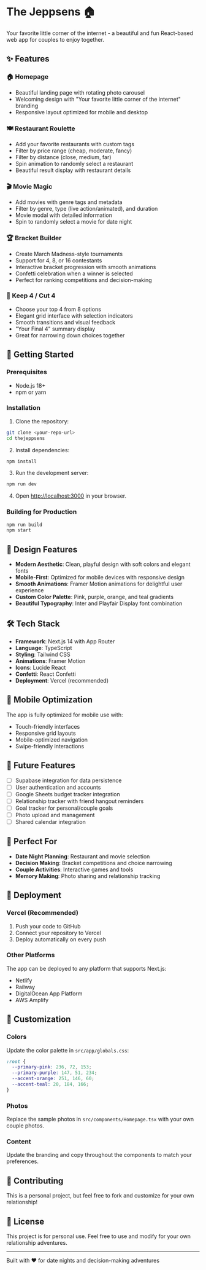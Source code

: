 # The Jeppsens 🏠

Your favorite little corner of the internet - a beautiful and fun React-based web app for couples to enjoy together.

## ✨ Features

### 🏠 Homepage
- Beautiful landing page with rotating photo carousel
- Welcoming design with "Your favorite little corner of the internet" branding
- Responsive layout optimized for mobile and desktop

### 🍽️ Restaurant Roulette
- Add your favorite restaurants with custom tags
- Filter by price range (cheap, moderate, fancy)
- Filter by distance (close, medium, far)
- Spin animation to randomly select a restaurant
- Beautiful result display with restaurant details

### 🎬 Movie Magic
- Add movies with genre tags and metadata
- Filter by genre, type (live action/animated), and duration
- Movie modal with detailed information
- Spin to randomly select a movie for date night

### 🏆 Bracket Builder
- Create March Madness-style tournaments
- Support for 4, 8, or 16 contestants
- Interactive bracket progression with smooth animations
- Confetti celebration when a winner is selected
- Perfect for ranking competitions and decision-making

### 🎯 Keep 4 / Cut 4
- Choose your top 4 from 8 options
- Elegant grid interface with selection indicators
- Smooth transitions and visual feedback
- "Your Final 4" summary display
- Great for narrowing down choices together

## 🚀 Getting Started

### Prerequisites
- Node.js 18+ 
- npm or yarn

### Installation

1. Clone the repository:
```bash
git clone <your-repo-url>
cd thejeppsens
```

2. Install dependencies:
```bash
npm install
```

3. Run the development server:
```bash
npm run dev
```

4. Open [http://localhost:3000](http://localhost:3000) in your browser.

### Building for Production

```bash
npm run build
npm start
```

## 🎨 Design Features

- **Modern Aesthetic**: Clean, playful design with soft colors and elegant fonts
- **Mobile-First**: Optimized for mobile devices with responsive design
- **Smooth Animations**: Framer Motion animations for delightful user experience
- **Custom Color Palette**: Pink, purple, orange, and teal gradients
- **Beautiful Typography**: Inter and Playfair Display font combination

## 🛠️ Tech Stack

- **Framework**: Next.js 14 with App Router
- **Language**: TypeScript
- **Styling**: Tailwind CSS
- **Animations**: Framer Motion
- **Icons**: Lucide React
- **Confetti**: React Confetti
- **Deployment**: Vercel (recommended)

## 📱 Mobile Optimization

The app is fully optimized for mobile use with:
- Touch-friendly interfaces
- Responsive grid layouts
- Mobile-optimized navigation
- Swipe-friendly interactions

## 🔮 Future Features

- [ ] Supabase integration for data persistence
- [ ] User authentication and accounts
- [ ] Google Sheets budget tracker integration
- [ ] Relationship tracker with friend hangout reminders
- [ ] Goal tracker for personal/couple goals
- [ ] Photo upload and management
- [ ] Shared calendar integration

## 🎯 Perfect For

- **Date Night Planning**: Restaurant and movie selection
- **Decision Making**: Bracket competitions and choice narrowing
- **Couple Activities**: Interactive games and tools
- **Memory Making**: Photo sharing and relationship tracking

## 🚀 Deployment

### Vercel (Recommended)

1. Push your code to GitHub
2. Connect your repository to Vercel
3. Deploy automatically on every push

### Other Platforms

The app can be deployed to any platform that supports Next.js:
- Netlify
- Railway
- DigitalOcean App Platform
- AWS Amplify

## 📝 Customization

### Colors
Update the color palette in `src/app/globals.css`:
```css
:root {
  --primary-pink: 236, 72, 153;
  --primary-purple: 147, 51, 234;
  --accent-orange: 251, 146, 60;
  --accent-teal: 20, 184, 166;
}
```

### Photos
Replace the sample photos in `src/components/Homepage.tsx` with your own couple photos.

### Content
Update the branding and copy throughout the components to match your preferences.

## 🤝 Contributing

This is a personal project, but feel free to fork and customize for your own relationship!

## 📄 License

This project is for personal use. Feel free to use and modify for your own relationship adventures.

---

Built with ❤️ for date nights and decision-making adventures
